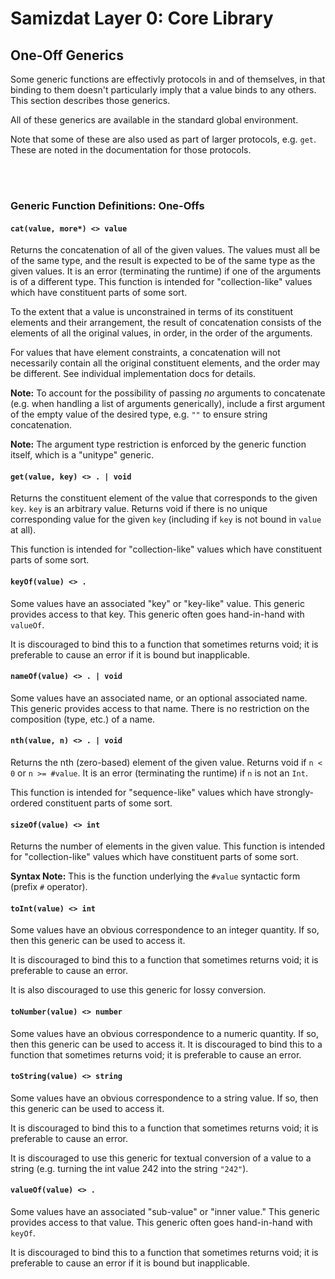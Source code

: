 Samizdat Layer 0: Core Library
==============================

One-Off Generics
----------------

Some generic functions are effectivly protocols in and of themselves,
in that binding to them doesn't particularly imply that a value binds
to any others. This section describes those generics.

All of these generics are available in the standard global environment.

Note that some of these are also used as part of larger protocols, e.g.
`get`. These are noted in the documentation for those protocols.


<br><br>
### Generic Function Definitions: One-Offs

#### `cat(value, more*) <> value`

Returns the concatenation of all of the given values. The values
must all be of the same type, and the result is expected to be of the same
type as the given values. It is an error (terminating the runtime) if one of
the arguments is of a different type. This function is intended for
"collection-like" values which have constituent parts of some sort.

To the extent that a value is unconstrained in terms of its constituent
elements and their arrangement, the result of concatenation consists
of the elements of all the original values, in order, in the order of the
arguments.

For values that have element constraints, a concatenation will not
necessarily contain all the original constituent elements, and the order may
be different. See individual implementation docs for details.

**Note:** To account for the possibility of passing *no* arguments to
concatenate (e.g. when handling a list of arguments generically), include
a first argument of the empty value of the desired type, e.g.
`""` to ensure string concatenation.

**Note:** The argument type restriction is enforced by the generic function
itself, which is a "unitype" generic.

#### `get(value, key) <> . | void`

Returns the constituent element of the value that corresponds to the given
`key`. `key` is an arbitrary value. Returns void if there is no unique
corresponding value for the given `key` (including if `key` is not
bound in `value` at all).

This function is intended for "collection-like" values which have constituent
parts of some sort.

#### `keyOf(value) <> .`

Some values have an associated "key" or "key-like" value.
This generic provides access to that key. This generic often goes
hand-in-hand with `valueOf`.

It is discouraged to bind this to a function that sometimes returns void;
it is preferable to cause an error if it is bound but inapplicable.

#### `nameOf(value) <> . | void`

Some values have an associated name, or an optional associated name.
This generic provides access to that name. There is no restriction
on the composition (type, etc.) of a name.

#### `nth(value, n) <> . | void`

Returns the nth (zero-based) element of the given value.
Returns void if `n < 0` or `n >= #value`. It is an error
(terminating the runtime) if `n` is not an `Int`.

This function is intended for "sequence-like" values which have
strongly-ordered constituent parts of some sort.

#### `sizeOf(value) <> int`

Returns the number of elements in the given value. This function is intended
for "collection-like" values which have constituent parts of some sort.

**Syntax Note:** This is the function underlying the `#value` syntactic
form (prefix `#` operator).

#### `toInt(value) <> int`

Some values have an obvious correspondence to an integer quantity. If
so, then this generic can be used to access it.

It is discouraged to bind this to a function that sometimes returns void;
it is preferable to cause an error.

It is also discouraged to use this generic for lossy conversion.

#### `toNumber(value) <> number`

Some values have an obvious correspondence to a numeric quantity. If
so, then this generic can be used to access it. It is discouraged to
bind this to a function that sometimes returns void; it is preferable
to cause an error.

#### `toString(value) <> string`

Some values have an obvious correspondence to a string value. If
so, then this generic can be used to access it.

It is discouraged to bind this to a function that sometimes returns void;
it is preferable to cause an error.

It is discouraged to use this generic for textual conversion of a value
to a string (e.g. turning the int value 242 into the string `"242"`).

#### `valueOf(value) <> .`

Some values have an associated "sub-value" or "inner value."
This generic provides access to that value. This generic often goes
hand-in-hand with `keyOf`.

It is discouraged to bind this to a function that sometimes returns void;
it is preferable to cause an error if it is bound but inapplicable.
